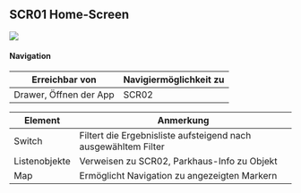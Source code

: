 ## SCR01 Home-Screen


![](https://github.com/isd-nunkesser/sd-2019-froyo/blob/master/SCR01.PNG)


#### Navigation
|**Erreichbar von**| **Navigiermöglichkeit zu**|
|-----|----------------|
|Drawer, Öffnen der App| SCR02 |

|**Element**| **Anmerkung**|
|-----|----------------|
|Switch| Filtert die Ergebnisliste aufsteigend nach ausgewähltem Filter |
|Listenobjekte|Verweisen zu SCR02, Parkhaus-Info zu Objekt|
|Map|Ermöglicht Navigation zu angezeigten Markern|


